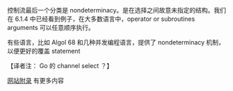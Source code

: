 控制流最后一个分类是 nondeterminacy。是在选择之间故意未指定的结构。我们在 6.1.4 中已经看到例子，在大多数语言中，operator or subroutines arguments 可以任意顺序执行。

有些语言，比如 Algol 68 和几种并发编程语言，提供了 nondeterminacy 机制，以便更好的覆盖 statement 

【译者注： Go 的 channel select ？】

[网站附录](../assets/supplementary_sections.pdf) 有更多内容